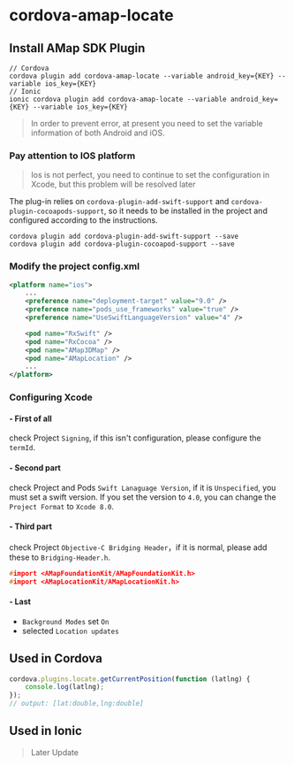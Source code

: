 # cordova-amap-locate


## Install AMap SDK Plugin

``` shell
// Cordova
cordova plugin add cordova-amap-locate --variable android_key={KEY} --variable ios_key={KEY}
// Ionic
ionic cordova plugin add cordova-amap-locate --variable android_key={KEY} --variable ios_key={KEY}
```

> In order to prevent error, at present you need to set the variable information of both Android and iOS.

### Pay attention to IOS platform

> Ios is not perfect, you need to continue to set the configuration in Xcode, but this problem will be resolved later

The plug-in relies on `cordova-plugin-add-swift-support` and `cordova-plugin-cocoapods-support`, so it needs to be installed in the project and configured according to the instructions.

``` shell
cordova plugin add cordova-plugin-add-swift-support --save 
cordova plugin add cordova-plugin-cocoapod-support --save
```

### Modify the project config.xml

``` xml
<platform name="ios">
    ...
    <preference name="deployment-target" value="9.0" />
    <preference name="pods_use_frameworks" value="true" />
    <preference name="UseSwiftLanguageVersion" value="4" />

    <pod name="RxSwift" />
    <pod name="RxCocoa" />
    <pod name="AMap3DMap" />
    <pod name="AMapLocation" />
    ...
</platform>
```

### Configuring Xcode

#### - First of all 

check Project `Signing`, if this isn't configuration, please configure the `termId`.

#### - Second part

check Project and Pods `Swift Lanaguage Version`, if it is `Unspecified`, you must set a swift version. If you set the version to `4.0`, you can change the `Project Format` to `Xcode 8.0`.

#### - Third part

check Project `Objective-C Bridging Header`，if it is normal, please add these to `Bridging-Header.h`.

``` cpp
#import <AMapFoundationKit/AMapFoundationKit.h>
#import <AMapLocationKit/AMapLocationKit.h>
```

#### - Last

- `Background Modes` set `On`
- selected `Location updates` 

## Used in Cordova 

``` javascript
cordova.plugins.locate.getCurrentPosition(function (latlng) {
    console.log(latlng);
});
// output: [lat:double,lng:double]
```

## Used in Ionic

> Later Update
